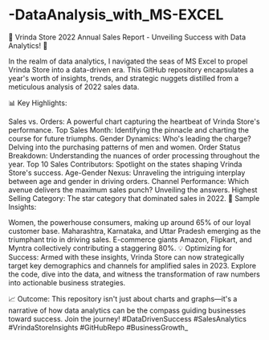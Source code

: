 # -DataAnalysis_with_MS-EXCEL
🚀 Vrinda Store 2022 Annual Sales Report - Unveiling Success with Data Analytics! 🚀

In the realm of data analytics, I navigated the seas of MS Excel to propel Vrinda Store into a data-driven era. This GitHub repository encapsulates a year's worth of insights, trends, and strategic nuggets distilled from a meticulous analysis of 2022 sales data.

📊 Key Highlights:

Sales vs. Orders: A powerful chart capturing the heartbeat of Vrinda Store's performance.
Top Sales Month: Identifying the pinnacle and charting the course for future triumphs.
Gender Dynamics: Who's leading the charge? Delving into the purchasing patterns of men and women.
Order Status Breakdown: Understanding the nuances of order processing throughout the year.
Top 10 Sales Contributors: Spotlight on the states shaping Vrinda Store's success.
Age-Gender Nexus: Unraveling the intriguing interplay between age and gender in driving orders.
Channel Performance: Which avenue delivers the maximum sales punch? Unveiling the answers.
Highest Selling Category: The star category that dominated sales in 2022.
🌟 Sample Insights:

Women, the powerhouse consumers, making up around 65% of our loyal customer base.
Maharashtra, Karnataka, and Uttar Pradesh emerging as the triumphant trio in driving sales.
E-commerce giants Amazon, Flipkart, and Myntra collectively contributing a staggering 80%.
💡 Optimizing for Success:
Armed with these insights, Vrinda Store can now strategically target key demographics and channels for amplified sales in 2023. Explore the code, dive into the data, and witness the transformation of raw numbers into actionable business strategies.

📈 Outcome:
This repository isn't just about charts and graphs—it's a narrative of how data analytics can be the compass guiding businesses toward success. Join the journey! #DataDrivenSuccess #SalesAnalytics #VrindaStoreInsights #GitHubRepo #BusinessGrowth_
